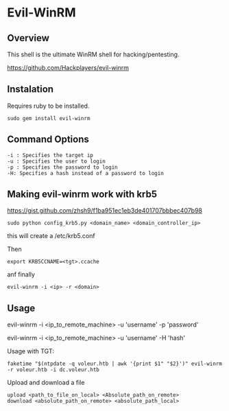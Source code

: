 # Evil-WinRM

## Overview

This shell is the ultimate WinRM shell for hacking/pentesting.

https://github.com/Hackplayers/evil-winrm

## Instalation

Requires ruby to be installed.

	sudo gem install evil-winrm

## Command Options

	-i : Specifies the target ip
	-u : Specifies the user to login
	-p : Specifies the password to login
	-H: Specifies a hash instead of a password to login


## Making evil-winrm work with krb5

https://gist.github.com/zhsh9/f1ba951ec1eb3de401707bbbec407b98

```
sudo python config_krb5.py <domain_name> <domain_controller_ip>
```

this will create a /etc/krb5.conf

Then 
```
export KRB5CCNAME=<tgt>.ccache
```
anf finally

```
evil-winrm -i <ip> -r <domain>
```


## Usage

evil-winrm -i <ip_to_remote_machine> -u 'username' -p 'password'

evil-winrm -i <ip_to_remote_machine> -u 'username' -H 'hash'

Usage with TGT:

```shell
faketime "$(ntpdate -q voleur.htb | awk '{print $1" "$2}')" evil-winrm -r voleur.htb -i dc.voleur.htb
```


Upload and download a file

	upload <path_to_file_on_local> <Absolute_path_on_remote>
	download <absolute_path_on_remote> <absolute_path_local>


